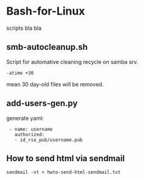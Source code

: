 # Bash-for-Linux
scripts
bla bla

smb-autocleanup.sh
----------------
Script for automative cleaning recycle on samba srv. 
``` 
-atime +30 
``` 
mean 30 day-old files will be removed. 


add-users-gen.py
-------------

generate yaml:
```
 - name: username
   authorized:
   - id_rsa_pub/username.pub
```



How to send html via sendmail
----------------

```
sendmail -vt < hwto-send-html-sendmail.txt
```
